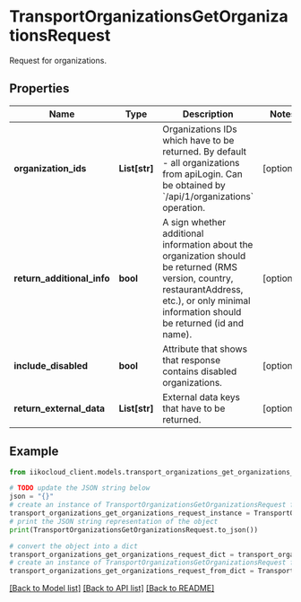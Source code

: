 # TransportOrganizationsGetOrganizationsRequest

Request for organizations.

## Properties

Name | Type | Description | Notes
------------ | ------------- | ------------- | -------------
**organization_ids** | **List[str]** | Organizations IDs which have to be returned. By default - all organizations from apiLogin.                Can be obtained by &#x60;/api/1/organizations&#x60; operation. | [optional] 
**return_additional_info** | **bool** | A sign whether additional information about the organization should be returned (RMS version, country, restaurantAddress, etc.),    or only minimal information should be returned (id and name). | [optional] 
**include_disabled** | **bool** | Attribute that shows that response contains disabled organizations. | [optional] 
**return_external_data** | **List[str]** | External data keys that have to be returned. | [optional] 

## Example

```python
from iikocloud_client.models.transport_organizations_get_organizations_request import TransportOrganizationsGetOrganizationsRequest

# TODO update the JSON string below
json = "{}"
# create an instance of TransportOrganizationsGetOrganizationsRequest from a JSON string
transport_organizations_get_organizations_request_instance = TransportOrganizationsGetOrganizationsRequest.from_json(json)
# print the JSON string representation of the object
print(TransportOrganizationsGetOrganizationsRequest.to_json())

# convert the object into a dict
transport_organizations_get_organizations_request_dict = transport_organizations_get_organizations_request_instance.to_dict()
# create an instance of TransportOrganizationsGetOrganizationsRequest from a dict
transport_organizations_get_organizations_request_from_dict = TransportOrganizationsGetOrganizationsRequest.from_dict(transport_organizations_get_organizations_request_dict)
```
[[Back to Model list]](../README.md#documentation-for-models) [[Back to API list]](../README.md#documentation-for-api-endpoints) [[Back to README]](../README.md)


